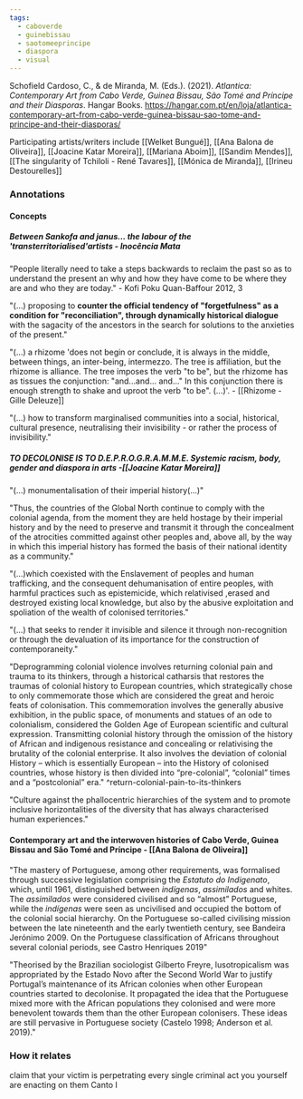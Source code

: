 ```yaml
---
tags:
  - caboverde
  - guinebissau
  - saotomeeprincipe
  - diaspora
  - visual
---
```

Schofield Cardoso, C., & de Miranda, M. (Eds.). (2021). _Atlantica: Contemporary Art from Cabo Verde, Guinea Bissau, São Tomé and Príncipe and their Diasporas_. Hangar Books.
https://hangar.com.pt/en/loja/atlantica-contemporary-art-from-cabo-verde-guinea-bissau-sao-tome-and-principe-and-their-diasporas/

Participating artists/writers include
[[Welket Bungué]], [[Ana Balona de Oliveira]], [[Joacine Katar Moreira]], [[Mariana Aboim]], [[Sandim Mendes]], 
[[The singularity of Tchiloli - René Tavares]], [[Mónica de Miranda]], [[Irineu Destourelles]]
### Annotations

#### Concepts
##### Between Sankofa and janus... the labour of the 'transterritorialised'artists - Inocência Mata

"People literally need to take a steps backwards to reclaim the past so as to understand the present an why and how they have come to be where they are and who they are today." - Kofi Poku Quan-Baffour 2012, 3

"(...) proposing to **counter the official tendency of "forgetfulness" as a condition for "reconciliation", through dynamically historical dialogue** with the sagacity of the ancestors in the search for solutions to the anxieties of the present."

"(...) a rhizome 'does not begin or conclude, it is always in the middle, between things, an inter-being, intermezzo. The tree is affiliation, but the rhizome is alliance. The tree imposes the verb "to be", but the rhizome has as tissues the conjunction: "and...and... and..." In this conjunction there is enough strength to shake and uproot the verb "to be". (...)'.  - [[Rhizome - Gille Deleuze]]

"(...) how to transform marginalised communities into a social, historical, cultural presence, neutralising their invisibility - or rather the process of invisibility."

##### TO DECOLONISE IS TO D.E.P.R.O.G.R.A.M.M.E. Systemic racism, body, gender and diaspora in arts -[[Joacine Katar Moreira]]

"(...) monumentalisation of their imperial history(...)"

"Thus, the countries of the Global North continue to comply with the colonial agenda, from the moment they are held hostage by their imperial history and by the need to preserve and transmit it through the concealment of the atrocities committed against other peoples and, above all, by the way in which this imperial history has formed the basis of their national identity as a community."

"(...)which coexisted with the Enslavement of peoples and human trafficking, and the consequent dehumanisation of entire peoples, with harmful practices such as epistemicide, which relativised ,erased and destroyed existing local knowledge, but also by the abusive exploitation and spoliation of the wealth of colonised territories."

"(...) that seeks to render it invisible and silence it through non-recognition or through the devaluation of its importance for the construction of contemporaneity."

"Deprogramming colonial violence involves returning colonial pain and trauma to its thinkers, through a historical catharsis that restores the traumas of colonial history to European countries, which strategically chose to only commemorate those which are considered the great and heroic feats of colonisation. This commemoration involves the generally abusive exhibition, in the public space, of monuments and statues of an ode to colonialism, considered the Golden Age of European scientific and cultural expression. Transmitting colonial history through the omission of the history of African and indigenous resistance and concealing or relativising the brutality of the colonial enterprise. It also involves the deviation of colonial History – which is essentially European – into the History of colonised countries, whose history is then divided into “pre-colonial”, “colonial” times and a “postcolonial” era." ^return-colonial-pain-to-its-thinkers

"Culture against the phallocentric hierarchies of the system and to promote inclusive horizontalities of the diversity that has always characterised human experiences."

#### Contemporary art and the interwoven histories of Cabo Verde, Guinea Bissau and São Tomé and Príncipe - [[Ana Balona de Oliveira]]

"The mastery of Portuguese, among other requirements, was formalised through successive legislation comprising the _Estatuto do Indigenato_, which, until 1961, distinguished between _indígenas_, _assimilados_ and whites. The _assimilados_ were considered civilised and so “almost” Portuguese, while the _indígenas_ were seen as uncivilised and occupied the bottom of the colonial social hierarchy. On the Portuguese so-called civilising mission between the late nineteenth and the early twentieth century, see Bandeira Jerónimo 2009. On the Portuguese classification of Africans throughout several colonial periods, see Castro Henriques 2019"

"Theorised by the Brazilian sociologist Gilberto Freyre, lusotropicalism was appropriated by the Estado Novo after the Second World War to justify Portugal’s maintenance of its African colonies when other European countries started to decolonise. It propagated the idea that the Portuguese mixed more with the African populations they colonised and were more benevolent towards them than the other European colonisers. These ideas are still pervasive in Portuguese society (Castelo 1998; Anderson et al. 2019)."


### How it relates

claim that your victim is perpetrating every single criminal act you yourself are enacting on them
Canto I